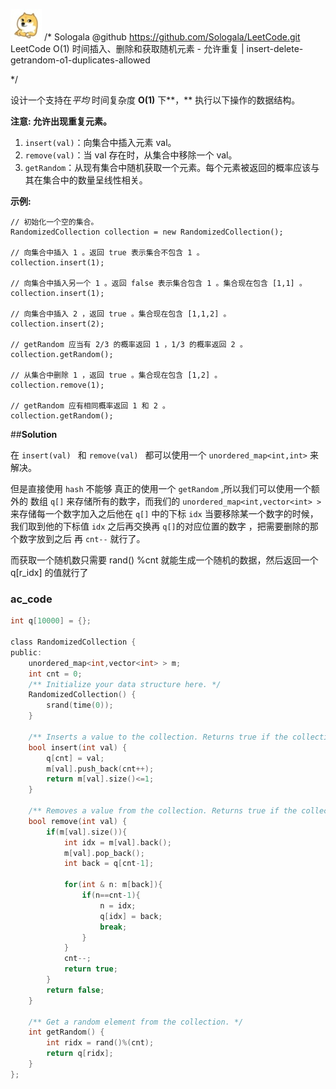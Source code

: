 ![](https://github.com/Sologala/SomeThings/blob/master/face.jpg?raw=true)
/*
    Sologala   @github    https://github.com/Sologala/LeetCode.git
    LeetCode   O(1) 时间插入、删除和获取随机元素 - 允许重复
   |     insert-delete-getrandom-o1-duplicates-allowed

*/

设计一个支持在*平均* 时间复杂度 **O(1)** 下**，** 执行以下操作的数据结构。

**注意: 允许出现重复元素。**

1. `insert(val)`：向集合中插入元素 val。
2. `remove(val)`：当 val 存在时，从集合中移除一个 val。
3. `getRandom`：从现有集合中随机获取一个元素。每个元素被返回的概率应该与其在集合中的数量呈线性相关。

**示例:**

```
// 初始化一个空的集合。
RandomizedCollection collection = new RandomizedCollection();

// 向集合中插入 1 。返回 true 表示集合不包含 1 。
collection.insert(1);

// 向集合中插入另一个 1 。返回 false 表示集合包含 1 。集合现在包含 [1,1] 。
collection.insert(1);

// 向集合中插入 2 ，返回 true 。集合现在包含 [1,1,2] 。
collection.insert(2);

// getRandom 应当有 2/3 的概率返回 1 ，1/3 的概率返回 2 。
collection.getRandom();

// 从集合中删除 1 ，返回 true 。集合现在包含 [1,2] 。
collection.remove(1);

// getRandom 应有相同概率返回 1 和 2 。
collection.getRandom();
```

##**Solution** 

在 `insert(val) ` 和 `remove(val) ` 都可以使用一个 `unordered_map<int,int>` 来解决。

但是直接使用 `hash` 不能够 真正的使用一个 `getRandom` ,所以我们可以使用一个额外的 数组 `q[]` 来存储所有的数字，而我们的 `unordered_map<int,vector<int> >` 来存储每一个数字加入之后他在 `q[]` 中的下标 `idx` 当要移除某一个数字的时候，我们取到他的下标值 `idx` 之后再交换再 `q[]`的对应位置的数字 ，把需要删除的那个数字放到之后 再 `cnt--` 就行了。

而获取一个随机数只需要 rand() %cnt 就能生成一个随机的数据，然后返回一个q[r_idx] 的值就行了

###  **ac_code**
```c
int q[10000] = {};

class RandomizedCollection {
public:
    unordered_map<int,vector<int> > m;
    int cnt = 0;
    /** Initialize your data structure here. */
    RandomizedCollection() {
        srand(time(0));
    }
    
    /** Inserts a value to the collection. Returns true if the collection did not already contain the specified element. */
    bool insert(int val) {
        q[cnt] = val;
        m[val].push_back(cnt++);
        return m[val].size()<=1;
    }
    
    /** Removes a value from the collection. Returns true if the collection contained the specified element. */
    bool remove(int val) {
        if(m[val].size()){
            int idx = m[val].back();
            m[val].pop_back();
            int back = q[cnt-1];
            
            for(int & n: m[back]){
                if(n==cnt-1){
                    n = idx;
                    q[idx] = back;
                    break;
                }
            }
            cnt--;
            return true;
        }
        return false;
    }
    
    /** Get a random element from the collection. */
    int getRandom() {
        int ridx = rand()%(cnt);
        return q[ridx];
    }
};


```